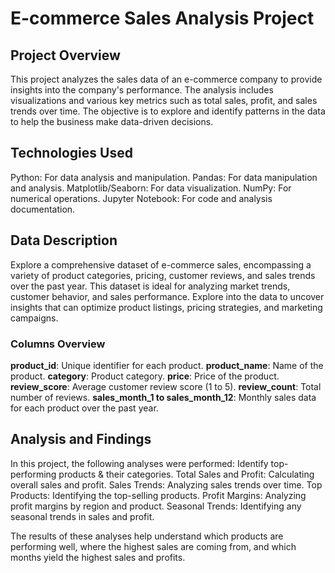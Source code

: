 # E-commerce Sales Analysis Project

## Project Overview
This project analyzes the sales data of an e-commerce company to provide insights into the company's performance. The analysis includes visualizations and various key metrics such as total sales, profit, and sales trends over time. The objective is to explore and identify patterns in the data to help the business make data-driven decisions.


## Technologies Used
Python: For data analysis and manipulation.
Pandas: For data manipulation and analysis.
Matplotlib/Seaborn: For data visualization.
NumPy: For numerical operations.
Jupyter Notebook: For code and analysis documentation.
 
## Data Description
Explore a comprehensive dataset of e-commerce sales, encompassing a variety of product categories, pricing, customer reviews, and sales trends over the past year. This dataset is ideal for analyzing market trends, customer behavior, and sales performance. Explore into the data to uncover insights that can optimize product listings, pricing strategies, and marketing campaigns.

### Columns Overview
**product_id**: Unique identifier for each product. 
**product_name**: Name of the product. 
**category**: Product category. 
**price**: Price of the product. 
**review_score**: Average customer review score (1 to 5). 
**review_count**: Total number of reviews. 
**sales_month_1 to sales_month_12**: Monthly sales data for each product over the past year.


## Analysis and Findings
In this project, the following analyses were performed:
Identify top-performing products & their categories.
Total Sales and Profit: Calculating overall sales and profit.
Sales Trends: Analyzing sales trends over time.
Top Products: Identifying the top-selling products.
Profit Margins: Analyzing profit margins by region and product.
Seasonal Trends: Identifying any seasonal trends in sales and profit.

The results of these analyses help understand which products are performing well, where the highest sales are coming from, and which months yield the highest sales and profits.
